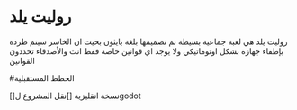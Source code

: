# روليت يلد
روليت يلد هي لعبة جماعية بسيطة تم تصميمها بلغة بايثون بحيث ان الخاسر سيتم طرده بإطفاء جهازة بشكل اوتوماتيكي ولا يوجد اي قوانين خاصة فقط انت والأصدقاء تحددون القوانين 

#الخطط المستقبلية

[]نسخة انقليزية
[]نقل المشروع لgodot
